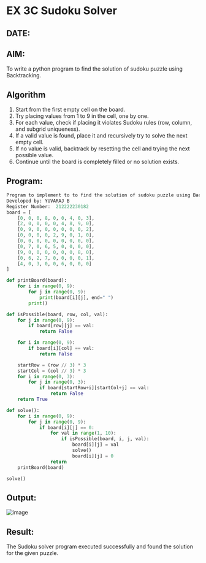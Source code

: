 # EX 3C Sudoku Solver
## DATE:
## AIM:
To write a python program to find the solution of sudoku puzzle using Backtracking.


## Algorithm
1. Start from the first empty cell on the board.
2. Try placing values from 1 to 9 in the cell, one by one.
3. For each value, check if placing it violates Sudoku rules (row, column, and subgrid uniqueness).
4. If a valid value is found, place it and recursively try to solve the next empty cell.
5. If no value is valid, backtrack by resetting the cell and trying the next possible value.
6. Continue until the board is completely filled or no solution exists.   

## Program:
```python
Program to implement to to find the solution of sudoku puzzle using Backtracking.
Developed by: YUVARAJ B
Register Number:  212222230182
board = [
    [0, 0, 0, 8, 0, 0, 4, 0, 3],
    [2, 0, 0, 0, 0, 4, 8, 9, 0],
    [0, 9, 0, 0, 0, 0, 0, 0, 2],
    [0, 0, 0, 0, 2, 9, 0, 1, 0],
    [0, 0, 0, 0, 0, 0, 0, 0, 0],
    [0, 7, 0, 6, 5, 0, 0, 0, 0],
    [9, 0, 0, 0, 0, 0, 0, 8, 0],
    [0, 6, 2, 7, 0, 0, 0, 0, 1],
    [4, 0, 3, 0, 0, 6, 0, 0, 0]
]

def printBoard(board):
    for i in range(0, 9):
        for j in range(0, 9):
            print(board[i][j], end=" ")
        print()

def isPossible(board, row, col, val):
    for j in range(0, 9):
        if board[row][j] == val:
            return False

    for i in range(0, 9):
        if board[i][col] == val:
            return False

    startRow = (row // 3) * 3
    startCol = (col // 3) * 3
    for i in range(0, 3):
        for j in range(0, 3):
            if board[startRow+i][startCol+j] == val:
                return False
    return True

def solve():
    for i in range(0, 9):
        for j in range(0, 9):
            if board[i][j] == 0:
                for val in range(1, 10):
                    if isPossible(board, i, j, val):
                        board[i][j] = val
                        solve()
                        board[i][j] = 0
                return
    printBoard(board)

solve()
```

## Output:
![image](https://github.com/user-attachments/assets/79218469-cb12-4944-96af-c706ccd7ca54)

## Result:
The Sudoku solver program executed successfully and found the solution for the given puzzle.
